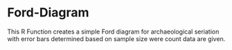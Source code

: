 # Ford-Diagram
This R Function creates a simple Ford diagram for archaeological seriation with error bars determined based on sample size were count data are given.
